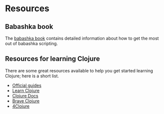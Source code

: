 # Resources

## Babashka book

The [babashka book](https://book.babashka.org/) contains detailed information about how to get the most out of babashka scripting.

## Resources for learning Clojure

There are some great resources available to help you get started
learning Clojure; here is a short list.

- [Official guides](https://clojure.org/guides/getting_started)
- [Learn Clojure](http://learn-clojure.com/)
- [Clojure Docs](https://clojuredocs.org/)
- [Brave Clojure](http://www.braveclojure.com/)
- [4Clojure](https://4clojure.oxal.org/)
